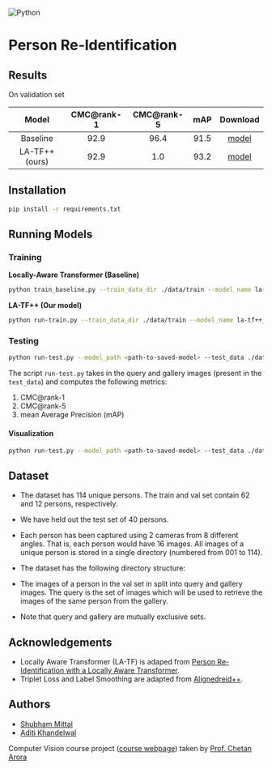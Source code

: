 ![Python](https://img.shields.io/badge/python-3.7-blue?style=flat-square&logo=python)
# Person Re-Identification

## Results

On validation set

|     Model      | CMC@rank-1 | CMC@rank-5 | mAP  |                           Download                           |
| :------------: | :--------: | :--------: | :--: | :----------------------------------------------------------: |
|    Baseline    |    92.9    |    96.4    | 91.5 | [model](https://drive.google.com/file/d/1IxTAUOjS3_S4sF1mRJ72Mp5Xo-omQu6a/view?usp=sharing) |
| LA-TF++ (ours) |    92.9    |    1.0     | 93.2 | [model](https://drive.google.com/file/d/1C5fkNlcLTduBjZ0YYSKQeeZWhXemCT9p/view?usp=sharing) |

## Installation

```bash
pip install -r requirements.txt
```

## Running Models

### **Training** 

**Locally-Aware Transformer (Baseline)**

```bash
python train_baseline.py --train_data_dir ./data/train --model_name la-tf_baseline --model_dir ./model
```

**LA-TF++ (Our model)** 

```bash
python run-train.py --train_data_dir ./data/train --model_name la-tf++_final --model_dir ./model
```

### **Testing**

```bash
python run-test.py --model_path <path-to-saved-model> --test_data ./data/val
```

The script `run-test.py` takes in the query and gallery images (present in the `test_data`) and computes the following metrics:

1. CMC@rank-1
2. CMC@rank-5
3. mean Average Precision (mAP)

#### Visualization

```bash
python run-test.py --model_path <path-to-saved-model> --test_data ./data/val --visualize --save_preds <path-to-save-images>
```

## Dataset

* The dataset has 114 unique persons. The train and val set contain 62 and 12 persons, respectively.
* We have held out the test set of 40 persons.
* Each person has been captured using 2 cameras from 8 different angles. That is, each person would have 16 images. All images of a unique person is stored in a single directory (numbered from 001 to 114).
* The dataset has the following directory structure:

* The images of a person in the val set in split into query and gallery images. The query is the set of images which will be used to retrieve the images of the same person from the gallery. 
* Note that query and gallery are mutually exclusive sets.

## Acknowledgements

- Locally Aware Transformer (LA-TF) is adaped from [Person Re-Identification with a Locally Aware Transformer](https://github.com/SiddhantKapil/LA-Transformer).
- Triplet Loss and Label Smoothing are adapted from [Alignedreid++](https://github.com/michuanhaohao/AlignedReID).


## Authors

- [Shubham Mittal](https://www.linkedin.com/in/shubham-mittal-6a8644165/)
- [Aditi Khandelwal](https://www.linkedin.com/in/aditi-khandelwal-991b1b19b/)

Computer Vision course project ([course webpage](https://www.cse.iitd.ac.in/~chetan/teaching/col780-2020.html)) taken by [Prof. Chetan Arora](https://www.cse.iitd.ac.in/~chetan)
